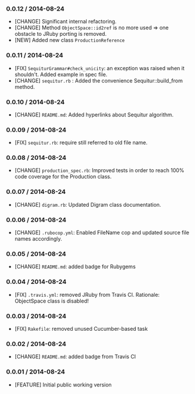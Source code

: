 ### 0.0.12 / 2014-08-24
* [CHANGE] Significant internal refactoring.
* [CHANGE] Method `ObjectSpace::id2ref` is no more used => one obstacle to JRuby porting is removed.
* [NEW] Added new class `ProductionReference`

### 0.0.11 / 2014-08-24
* [FIX] `SequiturGrammar#check_unicity`: an exception was raised when it shouldn't. Added example in spec file.
* [CHANGE] `sequitur.rb` : Added the convenience Sequitur::build_from method.

### 0.0.10 / 2014-08-24
* [CHANGE] `README.md`: Added hyperlinks about Sequitur algorithm.

### 0.0.09 / 2014-08-24
* [FIX] `sequitur.rb`: require still referred to old file name.

### 0.0.08 / 2014-08-24
* [CHANGE] `production_spec.rb`: Improved tests in order to reach 100% code coverage for the Production class.

### 0.0.07 / 2014-08-24
* [CHANGE] `digram.rb`: Updated Digram class documentation.

### 0.0.06 / 2014-08-24
* [CHANGE] `.rubocop.yml`: Enabled FileName cop and updated source file names accordingly.

### 0.0.05 / 2014-08-24
* [CHANGE] `README.md`: added badge for Rubygems

### 0.0.04 / 2014-08-24
* [FIX] `.travis.yml`: removed JRuby from Travis CI. Rationale: ObjectSpace class is disabled!

### 0.0.03 / 2014-08-24
* [FIX] `Rakefile`: removed unused Cucumber-based task

### 0.0.02 / 2014-08-24
* [CHANGE] `README.md`: added badge from Travis CI

### 0.0.01 / 2014-08-24

* [FEATURE] Initial public working version